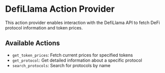 # DefiLlama Action Provider

This action provider enables interaction with the DefiLlama API to fetch DeFi protocol information and token prices.

## Available Actions

- `get_token_prices`: Fetch current prices for specified tokens
- `get_protocol`: Get detailed information about a specific protocol
- `search_protocols`: Search for protocols by name 
